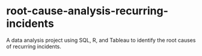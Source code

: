 # root-cause-analysis-recurring-incidents
A data analysis project using SQL, R, and Tableau to identify the root causes of recurring incidents.
